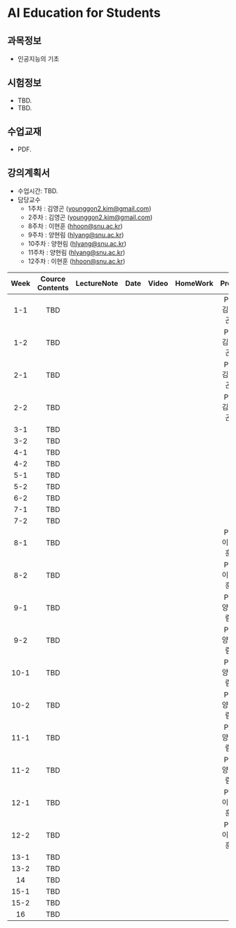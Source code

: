 # AI Education for Students

## 과목정보
- 인공지능의 기초
  
## 시험정보
- TBD.
- TBD.

## 수업교재
- PDF.

## 강의계획서
- 수업시간: TBD. 
- 담당교수
  - 1주차 : 김영곤 (younggon2.kim@gmail.com)
  - 2주차 : 김영곤 (younggon2.kim@gmail.com)
  - 8주차 : 이현훈 (hhoon@snu.ac.kr)
  - 9주차 : 양현림 (hlyang@snu.ac.kr)
  - 10주차 : 양현림 (hlyang@snu.ac.kr)
  - 11주차 : 양현림 (hlyang@snu.ac.kr)
  - 12주차 : 이현훈 (hhoon@snu.ac.kr)

| Week | Cource Contents | LectureNote | Date | Video | HomeWork | Prof. |
|:---:|:---:|:---:|:---:|:---:|:---:|:---:|
| 1-1 | TBD |  | |  | | Pf. 김영곤 |
| 1-2 | TBD |  | |  | | Pf. 김영곤 |
| 2-1 | TBD |  | |  | | Pf. 김영곤 |
| 2-2 | TBD |  | |  | | Pf. 김영곤 |
| 3-1 | TBD |  | |  |  |  |
| 3-2 | TBD |  | |  |  |  |
| 4-1 | TBD |  | |  |  |  |
| 4-2 | TBD |  | |  |  |  |
| 5-1 | TBD |  | |  |  |  |
| 5-2 | TBD |  | |  |  |  |
| 6-2 | TBD |  | |  |  |  |
| 7-1 | TBD |  | |  |  |  |
| 7-2 | TBD |  | |  |  |  |
| 8-1 | TBD |  | |  |  | Pf. 이현훈 |
| 8-2 | TBD |  | |  |  | Pf. 이현훈 |
| 9-1 | TBD |  | |  |  | Pf. 양현림 |
| 9-2 | TBD |  | |  |  | Pf. 양현림 |
| 10-1 | TBD |  | |  |  | Pf. 양현림 |
| 10-2 | TBD |  | |  |  | Pf. 양현림 |
| 11-1 | TBD |  | |  |  | Pf. 양현림 |
| 11-2 | TBD |  | |  |  | Pf. 양현림 |
| 12-1 | TBD |  | |  |  | Pf. 이현훈 |
| 12-2 | TBD |  | |  |  | Pf. 이현훈 |
| 13-1 | TBD |  | |  |  |  |
| 13-2 | TBD |  | |  |  |  |
| 14 | TBD |  | |  |  |  |
| 15-1 | TBD |  | |  |  |  |
| 15-2 | TBD |  | |  |  |  |
| 16 | TBD |  | |  |  |  |


